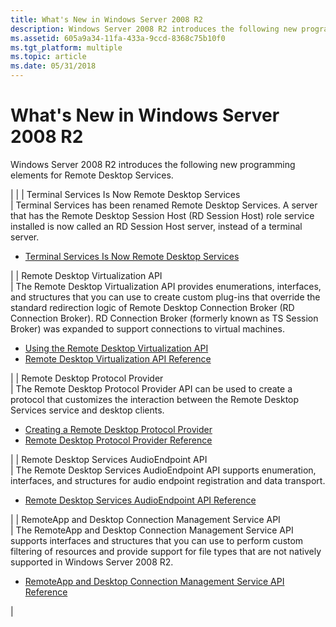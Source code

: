 ```yaml
---
title: What's New in Windows Server 2008 R2
description: Windows Server 2008 R2 introduces the following new programming elements for Remote Desktop Services.
ms.assetid: 605a9a34-11fa-433a-9ccd-8368c75b10f0
ms.tgt_platform: multiple
ms.topic: article
ms.date: 05/31/2018
---
```


# What's New in Windows Server 2008 R2

Windows Server 2008 R2 introduces the following new programming elements for Remote Desktop Services.




| 
|
| Terminal Services Is Now Remote Desktop Services<br /> | Terminal Services has been renamed Remote Desktop Services. A server that has the Remote Desktop Session Host (RD Session Host) role service installed is now called an RD Session Host server, instead of a terminal server.<br /><ul><li><a href="terminal-services-is-now-remote-desktop-services.md">Terminal Services Is Now Remote Desktop Services</a></li></ul> | 
| Remote Desktop Virtualization API<br /> | The Remote Desktop Virtualization API provides enumerations, interfaces, and structures that you can use to create custom plug-ins that override the standard redirection logic of Remote Desktop Connection Broker (RD Connection Broker). RD Connection Broker (formerly known as TS Session Broker) was expanded to support connections to virtual machines.<br /><ul><li><a href="using-the-remote-desktop-virtualization-api.md">Using the Remote Desktop Virtualization API</a></li><li><a href="terminal-services-virtualization-api-reference.md">Remote Desktop Virtualization API Reference</a></li></ul> | 
| Remote Desktop Protocol Provider<br /> | The Remote Desktop Protocol Provider API can be used to create a protocol that customizes the interaction between the Remote Desktop Services service and desktop clients.<br /><ul><li><a href="creating-a-custom-remote-protocol.md">Creating a Remote Desktop Protocol Provider</a></li><li><a href="custom-remote-protocol-reference.md">Remote Desktop Protocol Provider Reference</a></li></ul> | 
| Remote Desktop Services AudioEndpoint API<br /> | The Remote Desktop Services AudioEndpoint API supports enumeration, interfaces, and structures for audio endpoint registration and data transport.<br /><ul><li><a href="terminal-services-audioendpoint-api-reference.md">Remote Desktop Services AudioEndpoint API Reference</a></li></ul> | 
| RemoteApp and Desktop Connection Management Service API<br /> | The RemoteApp and Desktop Connection Management Service API supports interfaces and structures that you can use to perform custom filtering of resources and provide support for file types that are not natively supported in Windows Server 2008 R2.<br /><ul><li><a href="centralized-publishing-api-reference.md">RemoteApp and Desktop Connection Management Service API Reference</a></li></ul> | 




 

 

 





